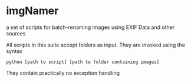 # imgNamer
a set of scripts for batch-renaming images using EXIF Data and other sources

All scripts in this suite accept folders as input. They are invoked using the syntax

`python [path to script] [path to folder containing images]`

They contain practically no exception handling

